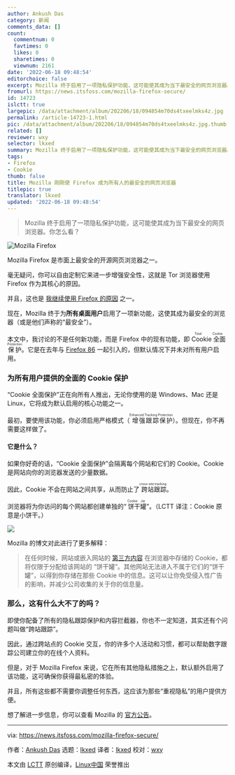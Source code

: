 ```yaml
---
author: Ankush Das
category: 新闻
comments_data: []
count:
  commentnum: 0
  favtimes: 0
  likes: 0
  sharetimes: 0
  viewnum: 2161
date: '2022-06-18 09:48:54'
editorchoice: false
excerpt: Mozilla 终于启用了一项隐私保护功能，这可能使其成为当下最安全的网页浏览器。你怎么看？
fromurl: https://news.itsfoss.com/mozilla-firefox-secure/
id: 14723
islctt: true
largepic: /data/attachment/album/202206/18/094854m70ds4txeelmks4z.jpg
permalink: /article-14723-1.html
pic: /data/attachment/album/202206/18/094854m70ds4txeelmks4z.jpg.thumb.jpg
related: []
reviewer: wxy
selector: lkxed
summary: Mozilla 终于启用了一项隐私保护功能，这可能使其成为当下最安全的网页浏览器。你怎么看？
tags:
- Firefox
- Cookie
thumb: false
title: Mozilla 刚刚使 Firefox 成为所有人的最安全的网页浏览器
titlepic: true
translator: lkxed
updated: '2022-06-18 09:48:54'
---
```



> 
> Mozilla 终于启用了一项隐私保护功能，这可能使其成为当下最安全的网页浏览器。你怎么看？
> 
> 
> 


![Mozilla Firefox](/data/attachment/album/202206/18/094854m70ds4txeelmks4z.jpg)


Mozilla Firefox 是市面上最安全的开源网页浏览器之一。


毫无疑问，你可以自由定制它来进一步增强安全性，这就是 Tor 浏览器使用 Firefox 作为其核心的原因。


并且，这也是 [我继续使用 Firefox 的原因](https://news.itsfoss.com/why-mozilla-firefox/) 之一。


现在，Mozilla 终于为**所有桌面用户**启用了一项新功能，这使其成为最安全的浏览器（或是他们声称的“最安全”）。


本文中，我讨论的不是任何新功能，而是 Firefox 中的现有功能，即 <ruby> Cookie 全面保护 <rt>  Total Cookie Protection </rt></ruby>。它是在去年与 [Firefox 86](https://news.itsfoss.com/firefox-86-release/) 一起引入的，但默认情况下并未对所有用户启用。


### 为所有用户提供的全面的 Cookie 保护


“Cookie 全面保护”正在向所有人推出，无论你使用的是 Windows、Mac 还是 Linux，它将成为默认启用的核心功能之一。


最初，要使用该功能，你必须启用严格模式（<ruby> 增强跟踪保护 <rt>  Enhanced Tracking Protection </rt></ruby>）。但现在，你不再需要这样做了。


#### 它是什么？


如果你好奇的话，“Cookie 全面保护”会隔离每个网站和它们的 Cookie。Cookie 是网站向你的浏览器发送的少量数据。


因此，Cookie 不会在网站之间共享，从而防止了<ruby> 跨站跟踪 <rt>  cross-site tracking </rt></ruby>。


浏览器将为你访问的每个网站都创建单独的“<ruby> 饼干罐 <rt>  Cookie Jar </rt></ruby>”。（LCTT 译注：Cookie 原意是小饼干。）


![](/data/attachment/album/202206/18/094855pz0770wqesb0f0wb.png)


Mozilla 的博文对此进行了更多解释：



> 
> 在任何时候，网站或嵌入网站的 [第三方内容](https://support.mozilla.org/en-US/kb/third-party-cookies-firefox-tracking-protection#:~:text=Third%2Dparty%20cookies%20are%20cookies,considered%20a%20third%2Dparty%20cookie.) 在浏览器中存储的 Cookie，都将仅限于分配给该网站的 “饼干罐”。其他网站无法进入不属于它们的“饼干罐”，以得到你存储在那些 Cookie 中的信息。这可以让你免受侵入性广告的影响，并减少公司收集的关于你的信息量。
> 
> 
> 


### 那么，这有什么大不了的吗？


即使你配备了所有的隐私跟踪保护和内容拦截器，你也不一定知道，其实还有个问题叫做“跨站跟踪”。


因此，通过跨站点的 Cookie 交互，你的许多个人活动和习惯，都可以帮助数字跟踪公司建立你的在线个人资料。


但是，对于 Mozilla Firefox 来说，它在所有其他隐私措施之上，默认额外启用了该功能，这可确保你获得最私密的体验。


并且，所有这些都不需要你调整任何东西，这应该为那些“重视隐私”的用户提供方便。


想了解进一步信息，你可以查看 Mozilla 的 [官方公告](https://blog.mozilla.org/en/products/firefox/firefox-rolls-out-total-cookie-protection-by-default-to-all-users-worldwide/)。




---


via: <https://news.itsfoss.com/mozilla-firefox-secure/>


作者：[Ankush Das](https://news.itsfoss.com/author/ankush/) 选题：[lkxed](https://github.com/lkxed) 译者：[lkxed](https://github.com/lkxed) 校对：[wxy](https://github.com/wxy)


本文由 [LCTT](https://github.com/LCTT/TranslateProject) 原创编译，[Linux中国](https://linux.cn/) 荣誉推出